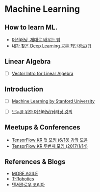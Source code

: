 Machine Learning
====

## How to learn ML.
* [머신러닝, 제대로 배우는 법](https://brunch.co.kr/@aidenswmo/2)
* [내가 찾은 Deep Learning 공부 최단경로(?)](http://blog.naver.com/chesterroh/220920668374)


## Linear Algebra
* [ ] [Vector Intro for Linear Algebra](https://www.khanacademy.org/math/linear-algebra/vectors-and-spaces/vectors/v/vector-introduction-linear-algebra)


## Introduction
* [ ] [Machine Learning by Stanford University](https://www.coursera.org/learn/machine-learning/home/welcome)
* [ ] [모두를 위한 머신러닝/딥러닝 강의](https://hunkim.github.io/ml/)


## Meetups & Conferences
* [TensorFlow KR 첫 모임 (6/18) 강좌 모음](https://www.youtube.com/playlist?list=PLlMkM4tgfjnIMPagE47noYAJ222zWc4rw)
* [TensorFlow KR 두번째 모임 (2017/1/14)](https://www.youtube.com/playlist?list=PLlMkM4tgfjnLHjEoaRKLdbpSIDJhiLtZE)


## References & Blogs
* [MORE AGILE](http://www.moreagile.net/search/label/BigData)
* [T-Robotics](http://t-robotics.blogspot.kr/)
* [텐서플로우 코리아](https://tensorflow.blog/)
